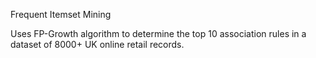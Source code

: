 Frequent Itemset Mining

Uses FP-Growth algorithm to determine the top 10 association rules in a dataset of 8000+ UK online retail records. 
